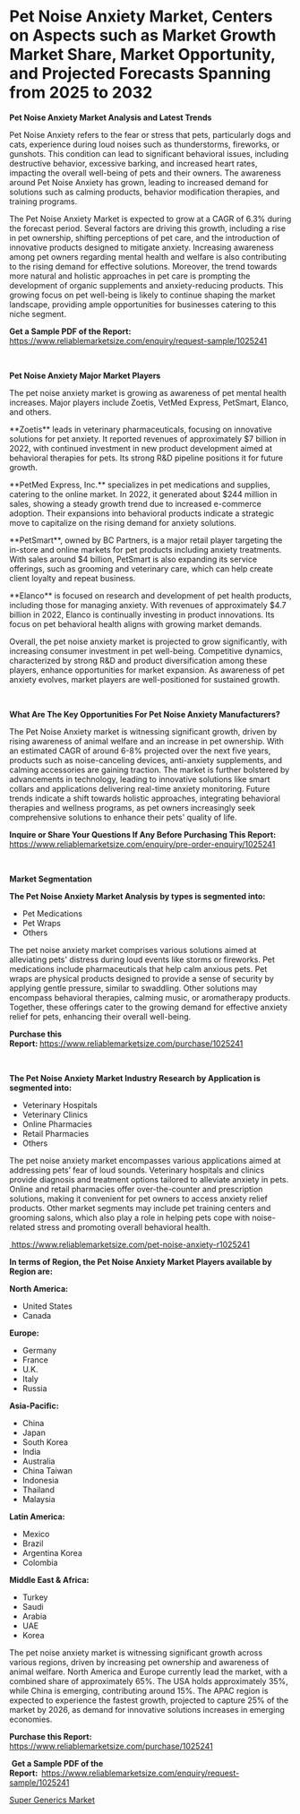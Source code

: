 <p><h1>Pet Noise Anxiety Market, Centers on Aspects such as Market Growth Market Share, Market Opportunity, and Projected Forecasts Spanning from 2025 to 2032</h1></p><p><strong>Pet Noise Anxiety Market Analysis and Latest Trends</strong></p>
<p><p>Pet Noise Anxiety refers to the fear or stress that pets, particularly dogs and cats, experience during loud noises such as thunderstorms, fireworks, or gunshots. This condition can lead to significant behavioral issues, including destructive behavior, excessive barking, and increased heart rates, impacting the overall well-being of pets and their owners. The awareness around Pet Noise Anxiety has grown, leading to increased demand for solutions such as calming products, behavior modification therapies, and training programs.</p><p>The Pet Noise Anxiety Market is expected to grow at a CAGR of 6.3% during the forecast period. Several factors are driving this growth, including a rise in pet ownership, shifting perceptions of pet care, and the introduction of innovative products designed to mitigate anxiety. Increasing awareness among pet owners regarding mental health and welfare is also contributing to the rising demand for effective solutions. Moreover, the trend towards more natural and holistic approaches in pet care is prompting the development of organic supplements and anxiety-reducing products. This growing focus on pet well-being is likely to continue shaping the market landscape, providing ample opportunities for businesses catering to this niche segment.</p></p>
<p><strong>Get a Sample PDF of the Report:&nbsp;</strong> <a href="https://www.reliablemarketsize.com/enquiry/request-sample/1025241?utm_campaign=3197&utm_medium=2&utm_source=Github&utm_content=ia&utm_term=06032025&utm_id=pet-noise-anxiety">https://www.reliablemarketsize.com/enquiry/request-sample/1025241</a></p>
<p>&nbsp;</p>
<p><strong>Pet Noise Anxiety Major Market Players</strong></p>
<p><p>The pet noise anxiety market is growing as awareness of pet mental health increases. Major players include Zoetis, VetMed Express, PetSmart, Elanco, and others. </p><p>**Zoetis** leads in veterinary pharmaceuticals, focusing on innovative solutions for pet anxiety. It reported revenues of approximately $7 billion in 2022, with continued investment in new product development aimed at behavioral therapies for pets. Its strong R&D pipeline positions it for future growth.</p><p>**PetMed Express, Inc.** specializes in pet medications and supplies, catering to the online market. In 2022, it generated about $244 million in sales, showing a steady growth trend due to increased e-commerce adoption. Their expansions into behavioral products indicate a strategic move to capitalize on the rising demand for anxiety solutions.</p><p>**PetSmart**, owned by BC Partners, is a major retail player targeting the in-store and online markets for pet products including anxiety treatments. With sales around $4 billion, PetSmart is also expanding its service offerings, such as grooming and veterinary care, which can help create client loyalty and repeat business.</p><p>**Elanco** is focused on research and development of pet health products, including those for managing anxiety. With revenues of approximately $4.7 billion in 2022, Elanco is continually investing in product innovations. Its focus on pet behavioral health aligns with growing market demands.</p><p>Overall, the pet noise anxiety market is projected to grow significantly, with increasing consumer investment in pet well-being. Competitive dynamics, characterized by strong R&D and product diversification among these players, enhance opportunities for market expansion. As awareness of pet anxiety evolves, market players are well-positioned for sustained growth.</p></p>
<p>&nbsp;</p>
<p><strong>What Are The Key Opportunities For Pet Noise Anxiety Manufacturers?</strong></p>
<p><p>The Pet Noise Anxiety market is witnessing significant growth, driven by rising awareness of animal welfare and an increase in pet ownership. With an estimated CAGR of around 6-8% projected over the next five years, products such as noise-canceling devices, anti-anxiety supplements, and calming accessories are gaining traction. The market is further bolstered by advancements in technology, leading to innovative solutions like smart collars and applications delivering real-time anxiety monitoring. Future trends indicate a shift towards holistic approaches, integrating behavioral therapies and wellness programs, as pet owners increasingly seek comprehensive solutions to enhance their pets' quality of life.</p></p>
<p><strong>Inquire or Share Your Questions If Any Before Purchasing This Report:</strong> <a href="https://www.reliablemarketsize.com/enquiry/pre-order-enquiry/1025241?utm_campaign=3197&utm_medium=2&utm_source=Github&utm_content=ia&utm_term=06032025&utm_id=pet-noise-anxiety">https://www.reliablemarketsize.com/enquiry/pre-order-enquiry/1025241</a></p>
<p>&nbsp;</p>
<p><strong>Market Segmentation</strong></p>
<p><strong>The Pet Noise Anxiety Market Analysis by types is segmented into:</strong></p>
<p><ul><li>Pet Medications</li><li>Pet Wraps</li><li>Others</li></ul></p>
<p><p>The pet noise anxiety market comprises various solutions aimed at alleviating pets' distress during loud events like storms or fireworks. Pet medications include pharmaceuticals that help calm anxious pets. Pet wraps are physical products designed to provide a sense of security by applying gentle pressure, similar to swaddling. Other solutions may encompass behavioral therapies, calming music, or aromatherapy products. Together, these offerings cater to the growing demand for effective anxiety relief for pets, enhancing their overall well-being.</p></p>
<p><strong>Purchase this Report:&nbsp;</strong><a href="https://www.reliablemarketsize.com/purchase/1025241?utm_campaign=3197&utm_medium=2&utm_source=Github&utm_content=ia&utm_term=06032025&utm_id=pet-noise-anxiety">https://www.reliablemarketsize.com/purchase/1025241</a></p>
<p>&nbsp;</p>
<p><strong>The Pet Noise Anxiety Market Industry Research by Application is segmented into:</strong></p>
<p><ul><li>Veterinary Hospitals</li><li>Veterinary Clinics</li><li>Online Pharmacies</li><li>Retail Pharmacies</li><li>Others</li></ul></p>
<p><p>The pet noise anxiety market encompasses various applications aimed at addressing pets’ fear of loud sounds. Veterinary hospitals and clinics provide diagnosis and treatment options tailored to alleviate anxiety in pets. Online and retail pharmacies offer over-the-counter and prescription solutions, making it convenient for pet owners to access anxiety relief products. Other market segments may include pet training centers and grooming salons, which also play a role in helping pets cope with noise-related stress and promoting overall behavioral health.</p></p>
<p><a href="https://www.reliablemarketsize.com/pet-noise-anxiety-r1025241?utm_campaign=3197&utm_medium=2&utm_source=Github&utm_content=ia&utm_term=06032025&utm_id=pet-noise-anxiety">&nbsp;https://www.reliablemarketsize.com/pet-noise-anxiety-r1025241</a></p>
<p><strong>In terms of Region, the Pet Noise Anxiety Market Players available by Region are:</strong></p>
<p>
    <p> <strong> North America: </strong>
        <ul>
            <li>United States</li>
            <li>Canada</li>
        </ul>
        </p> 
    <p> <strong> Europe: </strong>
        <ul>
            <li>Germany</li>
            <li>France</li>
            <li>U.K.</li>
            <li>Italy</li>
            <li>Russia</li>
        </ul>
        </p> 
    <p> <strong> Asia-Pacific: </strong>
        <ul>
            <li>China</li>
            <li>Japan</li>
            <li>South Korea</li>
            <li>India</li>
            <li>Australia</li>
            <li>China Taiwan</li>
            <li>Indonesia</li>
            <li>Thailand</li>
            <li>Malaysia</li>
        </ul>
        </p> 
    <p> <strong> Latin America: </strong>
        <ul>
            <li>Mexico</li>
            <li>Brazil</li>
            <li>Argentina Korea</li>
            <li>Colombia</li>
        </ul>
        </p> 
    <p> <strong> Middle East & Africa: </strong>
        <ul>
            <li>Turkey</li>
            <li>Saudi</li>
            <li>Arabia</li>
            <li>UAE</li>
            <li>Korea</li>
        </ul>
    </p>
    </p>
<p><p>The pet noise anxiety market is witnessing significant growth across various regions, driven by increasing pet ownership and awareness of animal welfare. North America and Europe currently lead the market, with a combined share of approximately 65%. The USA holds approximately 35%, while China is emerging, contributing around 15%. The APAC region is expected to experience the fastest growth, projected to capture 25% of the market by 2026, as demand for innovative solutions increases in emerging economies.</p></p>
<p><strong>Purchase this Report: </strong><a href="https://www.reliablemarketsize.com/purchase/1025241?utm_campaign=3197&utm_medium=2&utm_source=Github&utm_content=ia&utm_term=06032025&utm_id=pet-noise-anxiety">https://www.reliablemarketsize.com/purchase/1025241</a></p>
<p>&nbsp;<strong>Get a Sample PDF of the Report:&nbsp;&nbsp;</strong><a href="https://www.reliablemarketsize.com/enquiry/request-sample/1025241?utm_campaign=3197&utm_medium=2&utm_source=Github&utm_content=ia&utm_term=06032025&utm_id=pet-noise-anxiety">https://www.reliablemarketsize.com/enquiry/request-sample/1025241</a></p>
<p><strong></strong></p>
<p><p><a href="https://github.com/vitrilaoire/Market-Research-Report-List-1/blob/main/super-generics-market.md?utm_campaign=3197&utm_medium=2&utm_source=Github&utm_content=ia&utm_term=06032025&utm_id=pet-noise-anxiety">Super Generics Market</a></p></p>